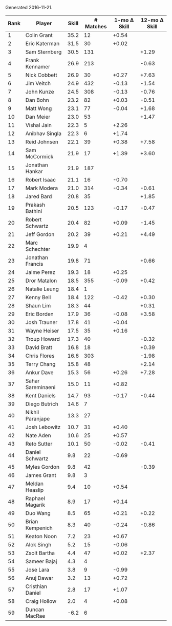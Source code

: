 Generated 2016-11-21.

| Rank | Player            | Skill | # Matches | 1-mo Δ Skill | 12-mo Δ Skill |
|------|-------------------|-------|-----------|--------------|---------------|
|    1 | Colin Grant       |  35.2 |        12 |        +0.54 |               |
|    2 | Eric Katerman     |  31.5 |        30 |        +0.02 |               |
|    3 | Sam Sternberg     |  30.5 |       131 |              |         +1.29 |
|    4 | Frank Kennamer    |  26.9 |       213 |              |         -0.63 |
|    5 | Nick Cobbett      |  26.9 |        30 |        +0.27 |         +7.63 |
|    6 | Jim Veitch        |  24.9 |       432 |        -0.13 |         -1.54 |
|    7 | John Kunze        |  24.5 |       308 |        -0.13 |         -0.76 |
|    8 | Dan Bohn          |  23.2 |        82 |        +0.03 |         -0.51 |
|    9 | Matt Wong         |  23.1 |        77 |        -0.04 |         +1.68 |
|   10 | Dan Meier         |  23.0 |        53 |              |         +1.47 |
|   11 | Vishal Jain       |  22.3 |         5 |        +2.26 |               |
|   12 | Anibhav Singla    |  22.3 |         6 |        +1.74 |               |
|   13 | Reid Johnsen      |  22.1 |        39 |        +0.38 |         +7.58 |
|   14 | Sam McCormick     |  21.9 |        17 |        +1.39 |         +3.60 |
|   15 | Jonathan Hankar   |  21.9 |       187 |              |               |
|   16 | Robert Isaac      |  21.1 |        16 |        -0.70 |               |
|   17 | Mark Modera       |  21.0 |       314 |        -0.34 |         -0.61 |
|   18 | Jared Bard        |  20.8 |        35 |              |         +1.85 |
|   19 | Prakash Bathini   |  20.5 |       123 |        -0.17 |         -0.47 |
|   20 | Robert Schwartz   |  20.4 |        82 |        +0.09 |         -1.45 |
|   21 | Jeff Gordon       |  20.2 |        39 |        +0.21 |         +4.49 |
|   22 | Marc Schechter    |  19.9 |         4 |              |               |
|   23 | Jonathan Francis  |  19.8 |        71 |              |         +0.66 |
|   24 | Jaime Perez       |  19.3 |        18 |        +0.25 |               |
|   25 | Dror Matalon      |  18.5 |       355 |        -0.09 |         +0.42 |
|   26 | Natalie Leung     |  18.4 |         1 |              |               |
|   27 | Kenny Bell        |  18.4 |       122 |        -0.42 |         +0.30 |
|   28 | Shaun Lim         |  18.3 |        44 |              |         +0.31 |
|   29 | Eric Borden       |  17.9 |        36 |        -0.08 |         +3.58 |
|   30 | Josh Trauner      |  17.8 |        41 |        -0.04 |               |
|   31 | Wayne Heiser      |  17.5 |        35 |        +0.16 |               |
|   32 | Troup Howard      |  17.3 |        40 |              |         -0.32 |
|   33 | David Bratt       |  16.8 |        18 |              |         +0.39 |
|   34 | Chris Flores      |  16.6 |       303 |              |         -1.98 |
|   35 | Terry Chang       |  15.8 |        48 |              |         +2.14 |
|   36 | Ankur Dave        |  15.3 |        56 |        +0.26 |         +7.28 |
|   37 | Sahar Sareminaeni |  15.0 |        11 |        +0.82 |               |
|   38 | Kent Daniels      |  14.7 |        93 |        -0.17 |         -0.44 |
|   39 | Diego Butrich     |  14.6 |         7 |              |               |
|   40 | Nikhil Paranjape  |  13.3 |        27 |              |               |
|   41 | Josh Lebowitz     |  10.7 |        31 |        +0.40 |               |
|   42 | Nate Aden         |  10.6 |        25 |        +0.57 |               |
|   43 | Reto Sutter       |  10.1 |        50 |        -0.02 |         -0.41 |
|   44 | Daniel Schwartz   |   9.8 |        22 |        -0.69 |               |
|   45 | Myles Gordon      |   9.8 |        42 |              |         -0.39 |
|   46 | James Grant       |   9.8 |         3 |              |               |
|   47 | Meldan Heaslip    |   9.4 |        10 |        +0.54 |               |
|   48 | Raphael Magarik   |   8.9 |        17 |        +0.14 |               |
|   49 | Duo Wang          |   8.5 |        65 |        +0.21 |         +0.22 |
|   50 | Brian Kempenich   |   8.3 |        40 |        -0.24 |         -0.86 |
|   51 | Keaton Noon       |   7.2 |        23 |        +0.67 |               |
|   52 | Alok Singh        |   5.2 |        15 |        -0.06 |               |
|   53 | Zsolt Bartha      |   4.4 |        47 |        +0.02 |         +2.37 |
|   54 | Sameer Bajaj      |   4.3 |         4 |              |               |
|   55 | Jose Lara         |   3.8 |         9 |        -0.99 |               |
|   56 | Anuj Dawar        |   3.2 |        13 |        +0.72 |               |
|   57 | Cristhian Daniel  |   2.8 |        17 |        +1.07 |               |
|   58 | Craig Hollow      |   2.0 |         4 |        +0.08 |               |
|   59 | Duncan MacRae     |  -6.2 |         6 |              |               |